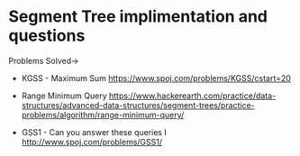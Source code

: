 # Segment Tree implimentation and questions
Problems Solved->
* KGSS - Maximum Sum
https://www.spoj.com/problems/KGSS/cstart=20

* Range Minimum Query
https://www.hackerearth.com/practice/data-structures/advanced-data-structures/segment-trees/practice-problems/algorithm/range-minimum-query/

* GSS1 - Can you answer these queries I
http://www.spoj.com/problems/GSS1/